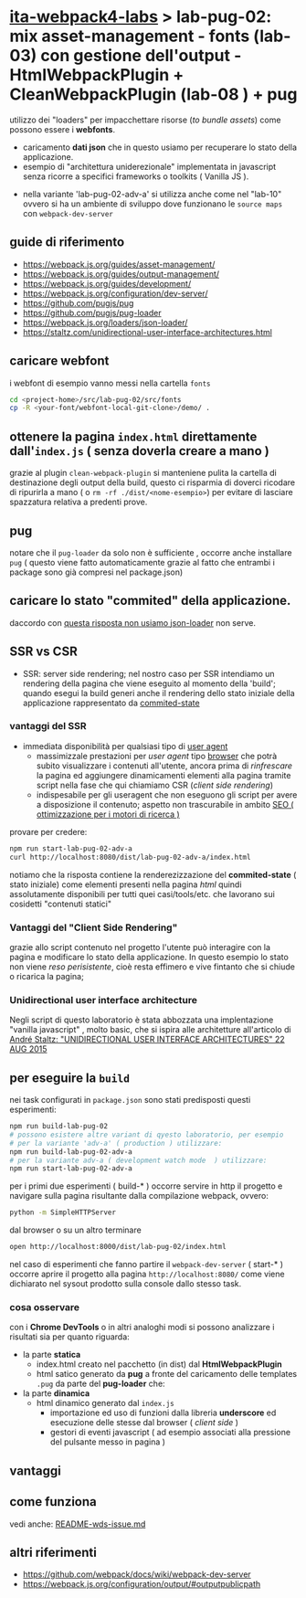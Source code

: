 <!-- 
vedere anche: 
- src/lab-83-pug/README-pug-notes.md
- src/lab-83-pug/README-wds-issue.md
-->
# [ita-webpack4-labs](https://github.com/rondinif/ita-webpack4-labs) > **lab-pug-02**: mix asset-management - fonts (lab-03) con gestione dell'output - HtmlWebpackPlugin + CleanWebpackPlugin (lab-08 ) + pug  
utilizzo dei "loaders" per impacchettare risorse (*to bundle assets*) come possono essere i **webfonts**.
+ caricamento **dati json** che in questo usiamo per recuperare lo stato della applicazione.
+ esempio di "architettura uniderezionale" implementata in javascript senza ricorre a specifici  frameworks o toolkits ( Vanilla JS ). 

- nella variante 'lab-pug-02-adv-a' si utilizza anche come nel "lab-10" ovvero si ha un ambiente di sviluppo dove funzionano le `source maps` con `webpack-dev-server`

## guide di riferimento 
- https://webpack.js.org/guides/asset-management/
- https://webpack.js.org/guides/output-management/
- https://webpack.js.org/guides/development/
- https://webpack.js.org/configuration/dev-server/
- https://github.com/pugjs/pug
- https://github.com/pugjs/pug-loader
- https://webpack.js.org/loaders/json-loader/
- https://staltz.com/unidirectional-user-interface-architectures.html

## caricare webfont
i webfont di esempio <!-- possono essere caricati ad esempio da https://github.com/itgalaxy/webfont/tree/master/demo e --> vanno messi nella cartella `fonts`
``` bash
cd <project-home>/src/lab-pug-02/src/fonts
cp -R <your-font/webfont-local-git-clone>/demo/ .
```
<!-- TODO: descrivere ed integrare con @rondinif/phytojs-webfonts -->

## ottenere la pagina `index.html` direttamente dall'`index.js` ( senza doverla creare a mano )
grazie al plugin `clean-webpack-plugin` si manteniene pulita la cartella di destinazione degli output della build, questo ci risparmia di doverci ricodare di ripurirla a mano ( o `rm -rf ./dist/<nome-esempio>`) per evitare di lasciare spazzatura relativa a predenti prove. 

## pug 
notare che il `pug-loader` da solo non è sufficiente , occorre anche installare `pug` ( questo viene fatto automaticamente grazie al fatto che entrambi i package sono già compresi nel package.json) 


## caricare lo stato "commited" della applicazione.
daccordo con [questa risposta non usiamo ](https://stackoverflow.com/a/49373676)
[json-loader](https://webpack.js.org/loaders/json-loader/) non serve.

## SSR vs CSR 
- SSR: server side rendering; nel nostro caso per SSR intendiamo un rendering della pagina che viene eseguito al momento della 'build'; quando esegui la build generi anche il rendering dello stato iniziale della applicazione rappresentato da [commited-state](https://github.com/rondinif/ita-webpack4-labs/blob/master/src/lab-pug-02/src/store/commited-state.pug) 
### vantaggi del SSR 
- immediata disponibilità per qualsiasi tipo di [user agent](https://it.wikipedia.org/wiki/User_agent) 
    - massimizzale prestazioni per *user agent* tipo [browser](https://it.wikipedia.org/wiki/Browser) che potrà subito visualizzare i contenuti all'utente, ancora prima di *rinfrescare* la pagina ed aggiungere dinamicamenti elementi alla pagina tramite script nella fase che qui chiamiamo CSR (*client side rendering*)
    - indispesabile per gli useragent che non eseguono gli script per avere a disposizione il contenuto; aspetto non trascurabile in ambito [SEO ( ottimizzazione per i motori di ricerca )](https://it.wikipedia.org/wiki/Ottimizzazione_per_i_motori_di_ricerca)

provare per credere: 
 ``` bash 
 npm run start-lab-pug-02-adv-a
 curl http://localhost:8080/dist/lab-pug-02-adv-a/index.html
```
notiamo che la risposta contiene la renderezizzazione del **commited-state** ( stato iniziale) come elementi presenti nella pagina *html* quindi assolutamente disponibili per tutti quei casi/tools/etc. che lavorano sui cosidetti "contenuti statici"

### Vantaggi del "Client Side Rendering" 
grazie allo script contenuto nel progetto l'utente può interagire con la pagina e modificare lo stato della applicazione. In questo esempio lo stato non viene *reso perisistente*, cioè resta effimero e vive fintanto che si chiude o ricarica la pagina; 

### Unidirectional user interface architecture
Negli script di questo laboratorio è stata abbozzata una implentazione "vanilla javascript" , molto basic, che si ispira alle architetture all'articolo di [André Staltz: "UNIDIRECTIONAL USER INTERFACE ARCHITECTURES" 22 AUG 2015](https://staltz.com/unidirectional-user-interface-architectures.html)

## per eseguire la `build`
nei task configurati in `package.json` sono stati predisposti questi esperimenti:
``` bash
npm run build-lab-pug-02
# possono esistere altre variant di qyesto laboratorio, per esempio 
# per la variante 'adv-a' ( production ) utilizzare: 
npm run build-lab-pug-02-adv-a
# per la variante adv-a ( development watch mode  ) utilizzare: 
npm run start-lab-pug-02-adv-a
```

per i primi due esperimenti ( build-* ) occorre servire in http il progetto e navigare sulla pagina risultante dalla compilazione webpack, ovvero:  
``` bash
python -m SimpleHTTPServer 
```

dal browser o su un altro terminare
``` bash
open http://localhost:8000/dist/lab-pug-02/index.html
```

nel caso di esperimenti che fanno partire il `webpack-dev-server` ( start-* ) occorre aprire il progetto alla pagina `http://localhost:8080/` come viene dichiarato nel sysout prodotto sulla console dallo stesso task.

### cosa osservare
con i **Chrome DevTools** o in altri analoghi modi si possono analizzare i risultati sia per quanto riguarda: 
- la parte **statica** 
    - index.html creato nel pacchetto (in dist) dal **HtmlWebpackPlugin** 
    - html satico generato da **pug** a fronte del caricamento delle templates `.pug` da parte del **pug-loader**
che:
- la parte **dinamica**
    - html dinamico generato dal `index.js`
        - importazione ed uso di funzioni dalla libreria **underscore** ed esecuzione delle stesse dal browser ( *client side* )
        - gestori di eventi javascript ( ad esempio associati alla pressione del pulsante messo in pagina ) 


## vantaggi

## come funziona
vedi anche: 
[README-wds-issue.md](./README-wds-issue.md)

## altri riferimenti 
- https://github.com/webpack/docs/wiki/webpack-dev-server
- https://webpack.js.org/configuration/output/#outputpublicpath
